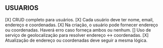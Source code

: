 ## USUARIOS

[X] CRUD completo para usuários.
[X] Cada usuário deve ter nome, email, endereço e coordenadas.
[X] Na criação, o usuário pode fornecer endereço ou coordenadas. Haverá erro caso forneça ambos ou nenhum.
[] Uso de serviço de geolocalização para resolver endereço ↔ coordenadas.
[X] Atualização de endereço ou coordenadas deve seguir a mesma lógica.
